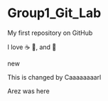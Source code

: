 # Group1_Git_Lab

My first repository on GitHub

I love :coffee: :pizza:, and :dancer:

new

This is changed by Caaaaaaaarl

Arez was here
